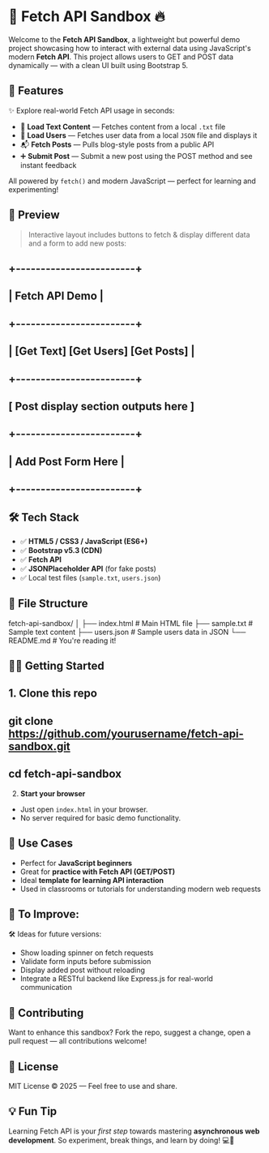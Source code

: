 # 🧪 Fetch API Sandbox 🔥

Welcome to the **Fetch API Sandbox**, a lightweight but powerful demo project showcasing how to interact with external data using JavaScript's modern **Fetch API**. This project allows users to GET and POST data dynamically — with a clean UI built using Bootstrap 5.

## 🚀 Features

✨ Explore real-world Fetch API usage in seconds:

- 📝 **Load Text Content** — Fetches content from a local `.txt` file  
- 👥 **Load Users** — Fetches user data from a local `JSON` file and displays it  
- 📬 **Fetch Posts** — Pulls blog-style posts from a public API  
- ➕ **Submit Post** — Submit a new post using the POST method and see instant feedback  

All powered by `fetch()` and modern JavaScript — perfect for learning and experimenting!

## 📸 Preview

> Interactive layout includes buttons to fetch & display different data and a form to add new posts:

## +------------------------+
## | Fetch API Demo |
## +------------------------+
## | [Get Text] [Get Users] [Get Posts] |
## +------------------------+

## [ Post display section outputs here ]

## +------------------------+
## | Add Post Form Here |
## +------------------------+


## 🛠️ Tech Stack

- ✅ **HTML5 / CSS3 / JavaScript (ES6+)**
- ✅ **Bootstrap v5.3 (CDN)**
- ✅ **Fetch API**
- ✅ **JSONPlaceholder API** (for fake posts)
- ✅ Local test files (`sample.txt`, `users.json`)

## 📁 File Structure

fetch-api-sandbox/
│
├── index.html # Main HTML file
├── sample.txt # Sample text content
├── users.json # Sample users data in JSON
└── README.md # You're reading it!

## 👩‍💻 Getting Started

## 1. **Clone this repo**
## git clone https://github.com/yourusername/fetch-api-sandbox.git
## cd fetch-api-sandbox


2. **Start your browser**
- Just open `index.html` in your browser.
- No server required for basic demo functionality.

## 🔎 Use Cases

- Perfect for **JavaScript beginners**
- Great for **practice with Fetch API (GET/POST)**
- Ideal **template for learning API interaction**
- Used in classrooms or tutorials for understanding modern web requests

## 🚧 To Improve:

🛠 Ideas for future versions:
- Show loading spinner on fetch requests  
- Validate form inputs before submission  
- Display added post without reloading  
- Integrate a RESTful backend like Express.js for real-world communication

## 🙌 Contributing

Want to enhance this sandbox? Fork the repo, suggest a change, open a pull request — all contributions welcome!

## 📌 License

MIT License © 2025 — Feel free to use and share.

## 💡 Fun Tip

Learning Fetch API is your *first step* towards mastering **asynchronous web development**. So experiment, break things, and learn by doing! 💻🚀
